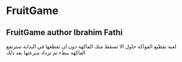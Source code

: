 # FruitGame
## FruitGame author Ibrahim Fathi
لعبة تقطيع الفواكه
حاول الا تسقط منك الفاكهة دون ان تقطعها
في البداية سترتفع الفاكهة ببطء 
ثم تزداد سرعتها بعد ذلك

